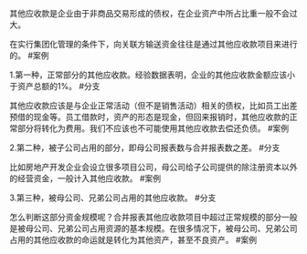 其他应收款是企业由于非商品交易形成的债权，在企业资产中所占比重一般不会过大。

在实行集团化管理的条件下，向关联方输送资金往往是通过其他应收款项目来进行的。 #案例 

1.第一种，正常部分的其他应收款。经验数据表明，企业的其他应收款金额应该小于资产总额的1%。 #分支 
 
其他应收款应该是与企业正常活动（但不是销售活动）相关的债权，比如员工出差预借的现金等。员工借款时，资产的形态是现金，但回来报销时，其他应收款的正常部分将转化为费用。我们不应该也不可能使用其他应收款去偿还负债。 #案例 

2.第二种，被子公司占用的部分，即母公司报表数与合并报表数之差。 #分支 

比如房地产开发企业会设立很多项目公司，母公司给子公司提供的除注册资本以外的经营资金，一般计入其他应收款。 #案例 

3.第三种，被母公司、兄弟公司占用的其他应收款。 #分支 

怎么判断这部分资金规模呢？合并报表其他应收款项目中超过正常规模的部分一般是被母公司、兄弟公司占用资源的基本规模。在很多情况下，被母公司、兄弟公司占用的其他应收款的命运就是转化为其他资产，甚至不良资产。 #案例 





